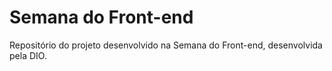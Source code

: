 # Semana do Front-end
 Repositório do projeto desenvolvido na Semana do Front-end, desenvolvida pela DIO.
